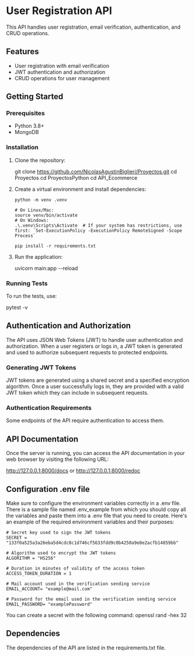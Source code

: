 # User Registration API

This API handles user registration, email verification, authentication, and CRUD operations.

## Features

- User registration with email verification
- JWT authentication and authorization
- CRUD operations for user management

## Getting Started

### Prerequisites

- Python 3.8+
- MongoDB

### Installation

1. Clone the repository:
    
    git clone https://github.com/NicolasAgustinBiglieri/Proyectos.git
    cd Proyectos
    cd ProyectosPython
    cd API_Ecommerce


2. Create a virtual environment and install dependencies:
    ```
    python -m venv .venv
    
    # On Linux/Mac:
    source venv/bin/activate  
    # On Windows:
    .\.venv\Scripts\Activate  # If your system has restrictions, use first: `Set-ExecutionPolicy -ExecutionPolicy RemoteSigned -Scope Process`
    
    pip install -r requirements.txt
    ```

3. Run the application:

    uvicorn main:app --reload


### Running Tests

To run the tests, use:

pytest -v

## Authentication and Authorization

The API uses JSON Web Tokens (JWT) to handle user authentication and authorization. When a user registers or logs in, a JWT token is generated and used to authorize subsequent requests to protected endpoints.

### Generating JWT Tokens

JWT tokens are generated using a shared secret and a specified encryption algorithm. Once a user successfully logs in, they are provided with a valid JWT token which they can include in subsequent requests.

### Authentication Requirements

Some endpoints of the API require authentication to access them.

## API Documentation

Once the server is running, you can access the API documentation in your web browser by visiting the following URL:

http://127.0.0.1:8000/docs
or
http://127.0.0.1:8000/redoc

## Configuration .env file

Make sure to configure the environment variables correctly in a .env file. There is a sample file named .env_example from which you should copy all the variables and paste them into a .env file that you need to create. Here's an example of the required environment variables and their purposes:

```
# Secret key used to sign the JWT tokens
SECRET = "133f0a525a3a26eba5d4cdc8c1d746cf5633fdd9c0b4250a9e8e2acfb14859bb"

# Algorithm used to encrypt the JWT tokens
ALGORITHM = "HS256" 

# Duration in minutes of validity of the access token
ACCESS_TOKEN_DURATION = 1

# Mail account used in the verification sending service
EMAIL_ACCOUNT= "example@mail.com"

# Password for the email used in the verification sending service
EMAIL_PASSWORD= "examplePassword"
```

You can create a secret with the following command: openssl rand -hex 32

## Dependencies

The dependencies of the API are listed in the requirements.txt file.